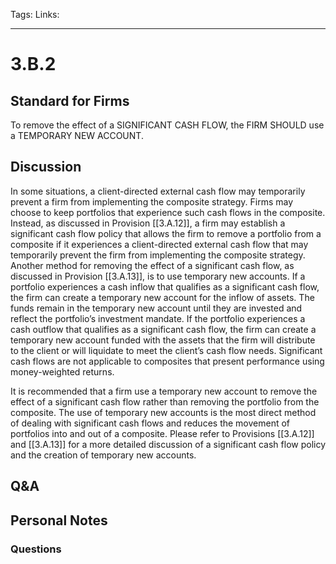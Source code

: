 Tags:
Links: 
___
# 3.B.2
## Standard for Firms
To remove the effect of a SIGNIFICANT CASH FLOW, the FIRM SHOULD use a TEMPORARY NEW ACCOUNT.
## Discussion
In some situations, a client-directed external cash flow may temporarily prevent a firm from implementing the composite strategy. Firms may choose to keep portfolios that experience such cash flows in the composite. Instead, as discussed in Provision [[3.A.12]], a firm may establish a significant cash flow policy that allows the firm to remove a portfolio from a composite if it experiences a client-directed external cash flow that may temporarily prevent the firm from implementing the composite strategy. Another method for removing the effect of a significant cash flow, as discussed in Provision [[3.A.13]], is to use temporary new accounts. If a portfolio experiences a cash inflow that qualifies as a significant cash flow, the firm can create a temporary new account for the inflow of assets. The funds remain in the temporary new account until they are invested and reflect the portfolio’s investment mandate. If the portfolio experiences a cash outflow that qualifies as a significant cash flow, the firm can create a temporary new account funded with the assets that the firm will distribute to the client or will liquidate to meet the client’s cash flow needs. Significant cash flows are not applicable to composites that present performance using money-weighted returns.

It is recommended that a firm use a temporary new account to remove the effect of a significant cash flow rather than removing the portfolio from the composite. The use of temporary new accounts is the most direct method of dealing with significant cash flows and reduces the movement of portfolios into and out of a composite. Please refer to Provisions [[3.A.12]] and [[3.A.13]] for a more detailed discussion of a significant cash flow policy and the creation of temporary new accounts.
## Q&A

## Personal Notes

### Questions